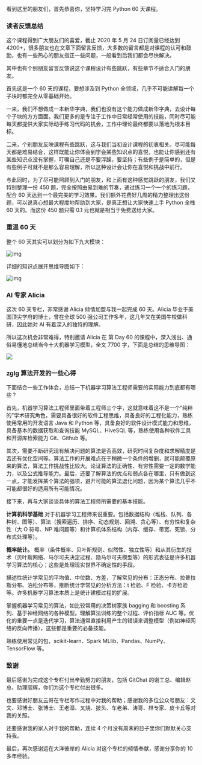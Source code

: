 看到这里的朋友们，首先恭喜你，坚持学习完 Python 60 天课程。

### 读者反馈总结

这个课程得到广大朋友们的喜爱，截止 2020 年 5 月 24 日订阅量已经达到
4200+，很多朋友也在文章下面留言反馈，大多数的留言都是对课程的认可和鼓励，也有一些热心的朋友指正一些问题，一般看到后我们都会尽快解决。

其中也有个别朋友留言反馈说这个课程设计有些跳跃，有些章节不适合入门的朋友。

首先这是一个 60 天的课程，要想涉及到 Python 全领域，几乎不可能讲解每一个子块时都完全从零基础开始。

一来，我们不想做成一本新华字典，我们也没有这个能力做成新华字典，去设计每个子块的方方面面。我们更多的是专注于工作中日常经常使用的技能，同时尽可能每天都提供大家实际动手练习代码的机会，工作中理论最终都要以落地为根本目标。

二来，个别朋友反映课程有些跳跃，这与我们当初设计课程的初衷相关。尽可能每天都是难易结合，这样既能让你体会到学会某些知识点的喜悦，也能让你感到还有某些知识点没有掌握，叮嘱自己还是不要浮躁，要坚持；有些例子是简单的，但是有些例子可就不是那么容易理解，所以这种设计会让你在喜悦和挑战中前行。

与此同时，为了尽可能照顾到入门的朋友，和上面有这种感觉跳跃的朋友，我们又特别整理一份 450 题，完全按照由易到难的节奏，通过练习一个一个的练习题，配合
60 天达到一个最完美的学习效果。我们额外花费好几周的精力整理出这份题，可以说真心想最大程度地帮助到大家，是真正想让大家快速上手 Python 全栈 60
天的。而这份 450 题只需 0.1 元也就是相当于免费送给大家。

### 重温 60 天

整个 60 天其实可以划分为如下九大模块：

![img](https://images.gitbook.cn/dc43a580-92b8-11ea-9b04-0da7e61a36ad)

详细的知识点展开思维导图如下：

![img](https://images.gitbook.cn/e3a1c910-92b8-11ea-9273-d94b98281bb5)

### AI 专家 Alicia

这次 60 天专栏，非常感谢 Alicia 倾情加盟与我一起完成 60 天。Alicia 毕业于美国顶尖学府的博士，曾在全球 500
强公司工作多年，这几年又在美国牛校做科研，因此她对 AI 有着深入的独特的理解。

所以这次机会非常难得，特别邀请 Alicia 在 第 Day 60 的课程中，深入浅出、通俗易懂地总结当今十大机器学习模型，全文 7700
字，下面是总结的思维导图：

![](https://images.gitbook.cn/ef80aab0-dbb2-11ea-9829-d72eb40d6991)

### zglg 算法开发的一些心得

下面结合一些工作体会，总结一下机器学习算法工程师需要的实际能力到底都有哪些？

首先，机器学习算法工程师里面带着工程师三个字，这就意味着这不是一个“纯粹的”学术研究角色，需要具备很好的软件工程思维，具备良好的工程化能力，熟练使用常用的开发语言
Java 和 Python 等，具备良好的软件设计模式能力和思维，具备基本的数据获取和查询技能 MySQL、HiveSQL
等，熟练使用各种软件工具和开源库检索能力 Git、Github 等。

其次，需要不断研究现有解决问题的算法是否高效，研究时间复杂度和求解精度是否还有优化空间等。算法工作的开展难点在于稍微一个条件的增删，就可能颠覆原来的算法，算法工作挑战性比较大。论证算法的正确性、有穷性需要一定的数学能力，以及公式推导能力。最后，还要了解算法的优点和弱点各在哪里，只有做到这一点，才能发挥某个算法的强项，避开可能的算法退化问题，因为某个算法几乎不可能都很好的适用所有可能情况。

接下来，再与大家谈谈具体的算法工程师所需要的基本技能。

**计算机科学基础**
对于机器学习工程师来说重要。包括数据结构（堆栈、队列、各种树、图等）、算法（搜索遍历、排序、动态规划、回溯、贪心等）、有穷性和复杂性（大 O 符号、NP
难问题等）和计算机体系结构（内存、缓存、带宽、死锁、分布式处理等）。

**概率统计。**
概率（条件概率、贝叶斯规则、似然性、独立性等）和从其衍生的技术（贝叶斯网络、马尔可夫决定过程、隐马尔可夫模型等）的形式表征是许多机器学习算法的核心；这些是处理现实世界不确定性的手段。

描述性统计学常见的平均值、中位数、方差，了解常见的分布：正态分布、拉普拉斯分布、泊松分布等，推断统计学常见的分析方法：t 检验、F
检验、卡方检验等。许多机器学习算法本质上是统计建模过程的扩展。

掌握机器学习常见的算法，如比较常用的决策树家族 bagging 和 boosting 系列、基于神经网络的各种模型。理解算法训练的整个过程、评价指标 AUC
等。优化的重要一点是迭代学习，算法通常直接利用产生的错误来调整模型（例如神经网络的反向传播），这些都是重要的必备技能。

熟练使用常见的包，scikit-learn、Spark MLlib、Pandas、NumPy、TensorFlow 等。

### 致谢

最后感谢为完成这个专栏付出辛勤努力的朋友，包括 GitChat 的谢工总、编辑赵总、助理丽辉，你们为这个专栏付出很多。

也要感谢好朋友云哥在专栏写作过程中对我的帮助；感谢我的多位公众号朋友：文文、邓博士、张博士、王老湿、叉烧、披头、车老弟、涛哥、林专家、皮卡丘等对我的关照。

还要感谢我的家人对于我的帮助，连续 4 个月没有周末的日子里你们默默关心支持我。

最后，再次感谢远在大洋彼岸的 Alicia 对这个专栏的倾情奉献，感谢分享你的 10 多年经验。

